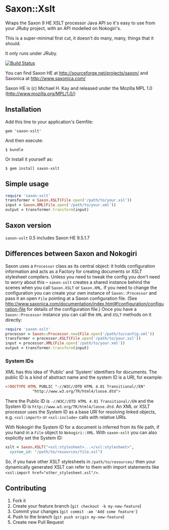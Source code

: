 # Saxon::Xslt

Wraps the Saxon 9 HE XSLT processor Java API so it's easy to use from your JRuby project, with an API modelled on Nokogiri's.

This is a super-minimal first cut, it doesn't do many, many, things that it should.

It only runs under JRuby.

[![Build Status](https://travis-ci.org/fidothe/saxon-xslt.png)](https://travis-ci.org/fidothe/saxon-xslt)

You can find Saxon HE at http://sourceforge.net/projects/saxon/ and Saxonica at http://www.saxonica.com/

Saxon HE is (c) Michael H. Kay and released under the Mozilla MPL 1.0 (http://www.mozilla.org/MPL/1.0/)

## Installation

Add this line to your application's Gemfile:

    gem 'saxon-xslt'

And then execute:

    $ bundle

Or install it yourself as:

    $ gem install saxon-xslt

## Simple usage

```ruby
require 'saxon-xslt'
transformer = Saxon.XSLT(File.open('/path/to/your.xsl'))
input = Saxon.XML(File.open('/path/to/your.xml'))
output = transformer.transform(input)
```

## Saxon version
`saxon-xslt` 0.5 includes Saxon HE 9.5.1.7

## Differences between Saxon and Nokogiri

Saxon uses a `Processor` class as its central object: it holds configuration information and acts as a Factory for creating documents or XSLT stylesheet compilers. Unless you need to tweak the config you don't need to worry about this – `saxon-xslt` creates a shared instance behind the scenes when you call `Saxon.XSLT` or `Saxon.XML`. If you need to change the configuration you can create your own instance of `Saxon::Processor` and pass it an open `File` pointing at a Saxon configuration file. (See http://www.saxonica.com/documentation/index.html#!configuration/configuration-file for details of the configuration file.) Once you have a `Saxon::Processor` instance you can call the `XML` and `XSLT` methods on it directly:

```ruby
require 'saxon-xslt'
processor = Saxon::Processor.new(File.open('/path/to/config.xml'))
transformer = processor.XSLT(File.open('/path/to/your.xsl'))
input = processor.XML(File.open('/path/to/your.xml'))
output = transformer.transform(input)
```

### System IDs
XML has this idea of 'Public' and 'System' identifiers for documents. The public ID is a kind of abstract name and the system ID is a URI, for example:

```xml
<!DOCTYPE HTML PUBLIC "-//W3C//DTD HTML 4.01 Transitional//EN"
            "http://www.w3.org/TR/html4/loose.dtd">
```

There the Public ID is `-//W3C//DTD HTML 4.01 Transitional//EN` and the System ID is `http://www.w3.org/TR/html4/loose.dtd`. An XML or XSLT processor uses the System ID as a base URI for resolving linked objects, e.g. `<xsl:import>` or `<xsl:include>` calls with relative URIs.

With Nokogiri the System ID for a document is inferred from its file path, if you hand in a `File` object to `Nokogiri::XML`. With `saxon-xslt` you can also explicitly set the System ID:

```ruby
xslt = Saxon.XSLT("<xsl:stylesheet>...</xsl:stylesheet>",
  system_id: "/path/to/resources/file.xsl")
```

So, if you have other XSLT stylesheets in `/path/to/resources/` then your dynamically generated XSLT can refer to them with import statements like `<xsl:import href="other_stylesheet.xsl"/>`.

## Contributing

1. Fork it
2. Create your feature branch (`git checkout -b my-new-feature`)
3. Commit your changes (`git commit -am 'Add some feature'`)
4. Push to the branch (`git push origin my-new-feature`)
5. Create new Pull Request
